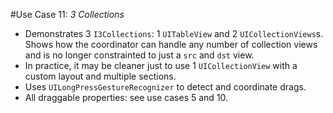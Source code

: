 #Use Case 11: _3 Collections_

- Demonstrates 3 `I3Collections`: 1 `UITableView` and 2 `UICollectionViews`s. Shows how the coordinator can handle any number of collection views and is no longer constrainted to just a `src` and `dst` view. 
- In practice, it may be cleaner just to use 1 `UICollectionView` with a custom layout and multiple sections.
- Uses `UILongPressGestureRecognizer` to detect and coordinate drags.
- All draggable properties: see use cases 5 and 10.